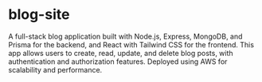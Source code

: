 # blog-site
A full-stack blog application built with Node.js, Express, MongoDB, and Prisma for the backend, and React with Tailwind CSS for the frontend. This app allows users to create, read, update, and delete blog posts, with authentication and authorization features. Deployed using AWS for scalability and performance.
